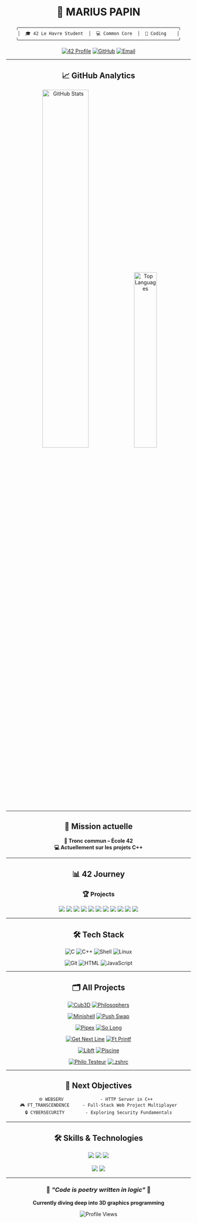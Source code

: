 <div align="center">

# 👋 **MARIUS PAPIN**

```ascii
╭─────────────────────────────────────────────────────────────╮
│  🎓 42 Le Havre Student  │  💻 Common Core  │  🚀 Coding    │
╰─────────────────────────────────────────────────────────────╯
```

[![42 Profile](https://img.shields.io/badge/42-mpapin-1a1a1a?style=for-the-badge&logo=42&logoColor=white&labelColor=2d3748&color=1a1a1a&t=20250701)](https://profile.intra.42.fr/users/mpapin)
[![GitHub](https://img.shields.io/badge/GitHub-mmmharius-1a1a1a?style=for-the-badge&logo=github&logoColor=white&labelColor=2d3748&color=1a1a1a&t=20250701)](https://github.com/mmmharius)
[![Email](https://img.shields.io/badge/Email-Contact-1a1a1a?style=for-the-badge&logo=gmail&logoColor=white&labelColor=2d3748&color=1a1a1a&t=20250701)](mailto:mpapin@student.42lehavre.fr)

</div>

---

<div align="center">

## 📈 **GitHub Analytics**

<div align="center">

<img width="50%" src="https://github-readme-stats.vercel.app/api?username=mmmharius&show_icons=true&theme=dark&hide_border=false&bg_color=000000&border_color=58a6ff&title_color=58a6ff&icon_color=f85149&text_color=c9d1d9&count_private=true&hide=issues&v=20250705" alt="GitHub Stats"/>
<img width="35%" src="https://github-readme-stats.vercel.app/api/top-langs/?username=mmmharius&layout=compact&theme=dark&hide_border=false&bg_color=000000&border_color=58a6ff&title_color=58a6ff&text_color=c9d1d9&langs_count=6&v=20250705" alt="Top Languages"/>

</div>


---

<div align="center">

## 🎯 **Mission actuelle**

**🧠 Tronc commun – École 42**  
**💻 Actuellement sur les projets C++**

</div>

---

<div align="center">

## 📊 **42 Journey**

### 🏆 **Projects**

</div>

<img src="https://img.shields.io/badge/🧠_PHILOSOPHERS-100/100-success?style=for-the-badge&logo=c&logoColor=white&labelColor=2d3748&color=1a1a1a&t=20250701"/>
<img src="https://img.shields.io/badge/🐚_MINISHELL-101/100-brightgreen?style=for-the-badge&logo=gnubash&logoColor=white&labelColor=2d3748&color=1a1a1a&t=20250701"/>
<img src="https://img.shields.io/badge/🔄_PUSH__SWAP-95/100-yellow?style=for-the-badge&logo=c&logoColor=white&labelColor=2d3748&color=1a1a1a&t=20250701"/>
<img src="https://img.shields.io/badge/🔗_PIPEX-100/100-success?style=for-the-badge&logo=gnubash&logoColor=white&labelColor=2d3748&color=1a1a1a&t=20250701"/>
<img src="https://img.shields.io/badge/🎮_SO__LONG-100/100-success?style=for-the-badge&logo=gamemaker&logoColor=white&labelColor=2d3748&color=1a1a1a&t=20250701"/>
<img src="https://img.shields.io/badge/📖_GET__NEXT__LINE-100/100-success?style=for-the-badge&logo=c&logoColor=white&labelColor=2d3748&color=1a1a1a&t=20250701"/>
<img src="https://img.shields.io/badge/⚡_BORN2BEROOT-110/100-brightgreen?style=for-the-badge&logo=linux&logoColor=white&labelColor=2d3748&color=1a1a1a&t=20250701"/>
<img src="https://img.shields.io/badge/🖨️_FT__PRINTF-100/100-success?style=for-the-badge&logo=c&logoColor=white&labelColor=2d3748&color=1a1a1a&t=20250701"/>
<img src="https://img.shields.io/badge/📚_LIBFT-100/100-success?style=for-the-badge&logo=c&logoColor=white&labelColor=2d3748&color=1a1a1a&t=20250701"/>
<img src="https://img.shields.io/badge/📝_EXAM_RANK_02-100/100-success?style=for-the-badge&logo=checkmarx&logoColor=white&labelColor=2d3748&color=1a1a1a&t=20250701"/>
<img src="https://img.shields.io/badge/📝_EXAM_RANK_03-100/100-success?style=for-the-badge&logo=checkmarx&logoColor=white&labelColor=2d3748&color=1a1a1a&t=20250701"/>

<div align="center">

</div>

---

<div align="center">

## 🛠️ **Tech Stack**

![C](https://img.shields.io/badge/C-Expert-2d3748?style=for-the-badge&logo=c&logoColor=white&labelColor=1a1a1a&t=20250701)
![C++](https://img.shields.io/badge/C++-Learning-2d3748?style=for-the-badge&logo=cplusplus&logoColor=white&labelColor=1a1a1a&t=20250701)
![Shell](https://img.shields.io/badge/Shell-Advanced-2d3748?style=for-the-badge&logo=gnubash&logoColor=white&labelColor=1a1a1a&t=20250701)
![Linux](https://img.shields.io/badge/Linux-Proficient-2d3748?style=for-the-badge&logo=linux&logoColor=white&labelColor=1a1a1a&t=20250701)

![Git](https://img.shields.io/badge/Git-Advanced-2d3748?style=for-the-badge&logo=git&logoColor=white&labelColor=1a1a1a&t=20250701)
![HTML](https://img.shields.io/badge/HTML5-Intermediate-2d3748?style=for-the-badge&logo=html5&logoColor=white&labelColor=1a1a1a&t=20250701)
![JavaScript](https://img.shields.io/badge/JavaScript-Learning-2d3748?style=for-the-badge&logo=javascript&logoColor=white&labelColor=1a1a1a&t=20250701)

</div>

---
<div align="center">

## 🗂️ **All Projects**

[![Cub3D](https://github-readme-stats.vercel.app/api/pin/?username=mmmharius&repo=42_cub3d&theme=dark&bg_color=000000&border_color=58a6ff&title_color=58a6ff&icon_color=f85149&text_color=c9d1d9)](https://github.com/mmmharius/42_cub3d)
[![Philosophers](https://github-readme-stats.vercel.app/api/pin/?username=mmmharius&repo=42_philosophers&theme=dark&bg_color=000000&border_color=58a6ff&title_color=58a6ff&icon_color=f85149&text_color=c9d1d9)](https://github.com/mmmharius/42_philosophers)

[![Minishell](https://github-readme-stats.vercel.app/api/pin/?username=mmmharius&repo=42_minishell&theme=dark&bg_color=000000&border_color=58a6ff&title_color=58a6ff&icon_color=f85149&text_color=c9d1d9)](https://github.com/mmmharius/42_minishell)
[![Push Swap](https://github-readme-stats.vercel.app/api/pin/?username=mmmharius&repo=42_push_swap&theme=dark&bg_color=000000&border_color=58a6ff&title_color=58a6ff&icon_color=f85149&text_color=c9d1d9)](https://github.com/mmmharius/42_push_swap)

[![Pipex](https://github-readme-stats.vercel.app/api/pin/?username=mmmharius&repo=42_pipex&theme=dark&bg_color=000000&border_color=58a6ff&title_color=58a6ff&icon_color=f85149&text_color=c9d1d9)](https://github.com/mmmharius/42_pipex)
[![So Long](https://github-readme-stats.vercel.app/api/pin/?username=mmmharius&repo=42_so_long&theme=dark&bg_color=000000&border_color=58a6ff&title_color=58a6ff&icon_color=f85149&text_color=c9d1d9)](https://github.com/mmmharius/42_so_long)

[![Get Next Line](https://github-readme-stats.vercel.app/api/pin/?username=mmmharius&repo=42_get_next_line&theme=dark&bg_color=000000&border_color=58a6ff&title_color=58a6ff&icon_color=f85149&text_color=c9d1d9)](https://github.com/mmmharius/42_get_next_line)
[![Ft Printf](https://github-readme-stats.vercel.app/api/pin/?username=mmmharius&repo=42_ft_printf&theme=dark&bg_color=000000&border_color=58a6ff&title_color=58a6ff&icon_color=f85149&text_color=c9d1d9)](https://github.com/mmmharius/42_ft_printf)

[![Libft](https://github-readme-stats.vercel.app/api/pin/?username=mmmharius&repo=42_libft&theme=dark&bg_color=000000&border_color=58a6ff&title_color=58a6ff&icon_color=f85149&text_color=c9d1d9)](https://github.com/mmmharius/42_libft)
[![Piscine](https://github-readme-stats.vercel.app/api/pin/?username=mmmharius&repo=42_piscine&theme=dark&bg_color=000000&border_color=58a6ff&title_color=58a6ff&icon_color=f85149&text_color=c9d1d9)](https://github.com/mmmharius/42_piscine)

[![Philo Testeur](https://github-readme-stats.vercel.app/api/pin/?username=mmmharius&repo=philo_testeur&theme=dark&bg_color=000000&border_color=58a6ff&title_color=58a6ff&icon_color=f85149&text_color=c9d1d9)](https://github.com/mmmharius/philo_testeur)
[![.zshrc](https://github-readme-stats.vercel.app/api/pin/?username=mmmharius&repo=.zshrc&theme=dark&bg_color=000000&border_color=58a6ff&title_color=58a6ff&icon_color=f85149&text_color=c9d1d9)](https://github.com/mmmharius/.zshrc)

</div>

---

## 🎯 **Next Objectives**

```
🌐 WEBSERV              - HTTP Server in C++  
🎮 FT_TRANSCENDENCE     - Full-Stack Web Project Multiplayer
🔒 CYBERSECURITY        - Exploring Security Fundamentals
```

---

## 🛠️ **Skills & Technologies**

<div align="center">

<img src="https://img.shields.io/badge/_C_and_C++-Expert-000000?style=for-the-badge&logo=c&logoColor=white&labelColor=2d3748&color=1a1a1a&border=1&borderColor=58a6ff" />
<img src="https://img.shields.io/badge/_Bash_/_Shell-Advanced-000000?style=for-the-badge&logo=gnubash&logoColor=white&labelColor=2d3748&color=1a1a1a&border=1&borderColor=58a6ff" />
<img src="https://img.shields.io/badge/_Python-Intermediate-000000?style=for-the-badge&logo=python&logoColor=white&labelColor=2d3748&color=1a1a1a&border=1&borderColor=58a6ff" />
<br><br>
<img src="https://img.shields.io/badge/_HTML/CSS/JS-Markup-000000?style=for-the-badge&logo=html5&logoColor=white&labelColor=2d3748&color=1a1a1a&border=1&borderColor=58a6ff" />
<img src="https://img.shields.io/badge/_Markdown-Lightweight-000000?style=for-the-badge&logo=markdown&logoColor=white&labelColor=2d3748&color=1a1a1a&border=1&borderColor=58a6ff" />

</div>


---

<div align="center">

### 🌟 *"Code is poetry written in logic"* 🌟

**Currently diving deep into 3D graphics programming**

<img src="https://komarev.com/ghpvc/?username=mmmharius&label=Profile%20views&color=2d3748&style=flat&t=20250701" alt="Profile Views" />

</div>
